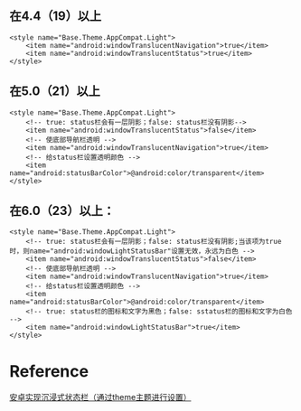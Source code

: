 

## 在4.4（19）以上

`````
<style name="Base.Theme.AppCompat.Light">
    <item name="android:windowTranslucentNavigation">true</item>
    <item name="android:windowTranslucentStatus">true</item>
</style>
`````

## 在5.0（21）以上
`````
<style name="Base.Theme.AppCompat.Light">
    <!-- true: status栏会有一层阴影；false: status栏没有阴影-->
    <item name="android:windowTranslucentStatus">false</item>
    <!-- 使底部导航栏透明 -->
    <item name="android:windowTranslucentNavigation">true</item>
    <!-- 给status栏设置透明颜色 -->
    <item name="android:statusBarColor">@android:color/transparent</item>
</style>
`````

## 在6.0（23）以上：
`````
<style name="Base.Theme.AppCompat.Light">
    <!-- true: status栏会有一层阴影；false: status栏没有阴影;当该项为true时，则name="android:windowLightStatusBar"设置无效，永远为白色 -->
    <item name="android:windowTranslucentStatus">false</item>
    <!-- 使底部导航栏透明 -->
    <item name="android:windowTranslucentNavigation">true</item>
    <!-- 给status栏设置透明颜色 -->
    <item name="android:statusBarColor">@android:color/transparent</item>
    <!-- true: status栏的图标和文字为黑色；false: sstatus栏的图标和文字为白色 -->
    <item name="android:windowLightStatusBar">true</item>
</style>
`````

# Reference 
[安卓实现沉浸式状态栏（通过theme主题进行设置）](https://blog.csdn.net/sunshine199221/article/details/61919890)